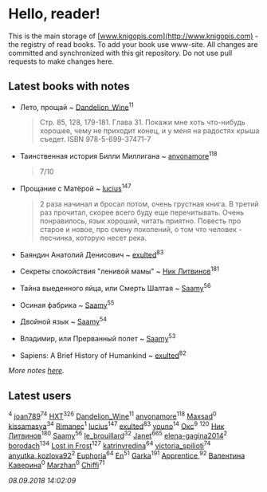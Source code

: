 # Hello, reader!
This is the main storage of [www.knigopis.com](http://www.knigopis.com) - the registry of read books.
To add your book use www-site. All changes are committed and synchronized with this git repository.
Do not use pull requests to make changes here.


## Latest books with notes
* Лето, прощай ~ [Dandelion_Wine](users/586/58602788-vkontakte)<sup>11</sup>
    > Стр. 85, 128, 179-181. Глава 31.
    > Покажи мне хоть что-нибудь хорошее, чему не приходит конец, и у меня на радостях крыша съедет.
    > ISBN 978-5-699-37471-7

* Таинственная история Билли Миллигана ~ [anvonamore](users/595/5957175-vkontakte)<sup>118</sup>
    > 7/10

* Прощание с Матёрой ~ [lucius](users/838/83820536-yandex)<sup>147</sup>
    > 2 раза начинал и бросал потом, очень грустная книга. В третий раз прочитал, скорее всего буду еще перечитывать. Очень понравилось, язык хороший, читать приятно.
    > Повесть про старое и новое, про смену поколений, о том что человек - песчинка, которую несет река.

* Баяндин Анатолий Денисович ~ [exulted](users/100/100599204551896265722-google)<sup>83</sup>

* Секреты спокойствия "ленивой мамы" ~ [Ник Литвинов](users/241/241974816-vkontakte)<sup>181</sup>

* Тайна выеденного яйца, или Смерть Шалтая ~ [Saamy](users/115/115226508-vkontakte)<sup>56</sup>

* Осиная фабрика ~ [Saamy](users/115/115226508-vkontakte)<sup>55</sup>

* Двойной язык ~ [Saamy](users/115/115226508-vkontakte)<sup>54</sup>

* Владимир, или Прерванный полет ~ [Saamy](users/115/115226508-vkontakte)<sup>53</sup>

* Sapiens: A Brief History of Humankind ~ [exulted](users/100/100599204551896265722-google)<sup>82</sup>


_More notes [here](latest_books_with_notes.md)._


## Latest users
[](users/118/118041836581529110049-google)<sup>4</sup> 
[joan789](users/240/2401650-vkontakte)<sup>74</sup> 
[HXT](users/100/100002563462782-facebook)<sup>326</sup> 
[Dandelion_Wine](users/586/58602788-vkontakte)<sup>11</sup> 
[anvonamore](users/595/5957175-vkontakte)<sup>118</sup> 
[Maxsad](users/129/1299452270136652-facebook)<sup>0</sup> 
[kissamasya](users/684/68439978-vkontakte)<sup>34</sup> 
[Rimanec](users/113/113832328425673061200-google)<sup>1</sup> 
[lucius](users/838/83820536-yandex)<sup>147</sup> 
[exulted](users/100/100599204551896265722-google)<sup>83</sup> 
[youno](users/302/302928912-vkontakte)<sup>14</sup> 
[Окс](users/102/102536471289425216982-google)<sup>9</sup> 
[](users/115/115826717712507836033-google)<sup>120</sup> 
[Ник Литвинов](users/241/241974816-vkontakte)<sup>180</sup> 
[Saamy](users/115/115226508-vkontakte)<sup>56</sup> 
[le_brouillard](users/133/13330781-vkontakte)<sup>32</sup> 
[Janet](users/108/108113656204404967440-google)<sup>665</sup> 
[elena-gagina2014](users/208/208969292-yandex)<sup>2</sup> 
[borodach](users/157/15706320-vkontakte)<sup>134</sup> 
[Lost in Frost](users/103/103293621948650602575-google)<sup>127</sup> 
[katrinvredina](users/233/2336755-vkontakte)<sup>64</sup> 
[victoria_spilioti](users/219/219259003-vkontakte)<sup>74</sup> 
[anyutka_kozlova92](users/223/22376066-vkontakte)<sup>2</sup> 
[Euphoria](users/106/106304994652616315178-google)<sup>64</sup> 
[En](users/333/333646551-vkontakte)<sup>51</sup> 
[Garka](users/115/115753719718250012620-google)<sup>191</sup> 
[Apprentice ](users/528/52821952-vkontakte)<sup>92</sup> 
[Валентина Каверина](users/282/2824946827022425099-mailru)<sup>0</sup> 
[Marzhan](users/110/110565754199715103002-google)<sup>0</sup> 
[Chiffi](users/105/105831994080785626680-google)<sup>71</sup> 


_08.09.2018 14:02:09_
